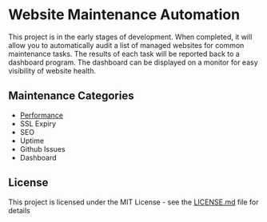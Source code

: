 # Website Maintenance Automation
This project is in the early stages of development.  When completed, it will allow you to automatically audit a list of managed websites for common maintenance tasks.  The results of each task will be reported back to a dashboard program.  The dashboard can be displayed on a monitor for easy visibility of website health. 

## Maintenance Categories
* [Performance](https://github.com/dvrs-brad/website-maintenance-automation/tree/master/performance)
* SSL Expiry
* SEO
* Uptime
* Github Issues
* Dashboard

## License

This project is licensed under the MIT License - see the [LICENSE.md](LICENSE.md) file for details


